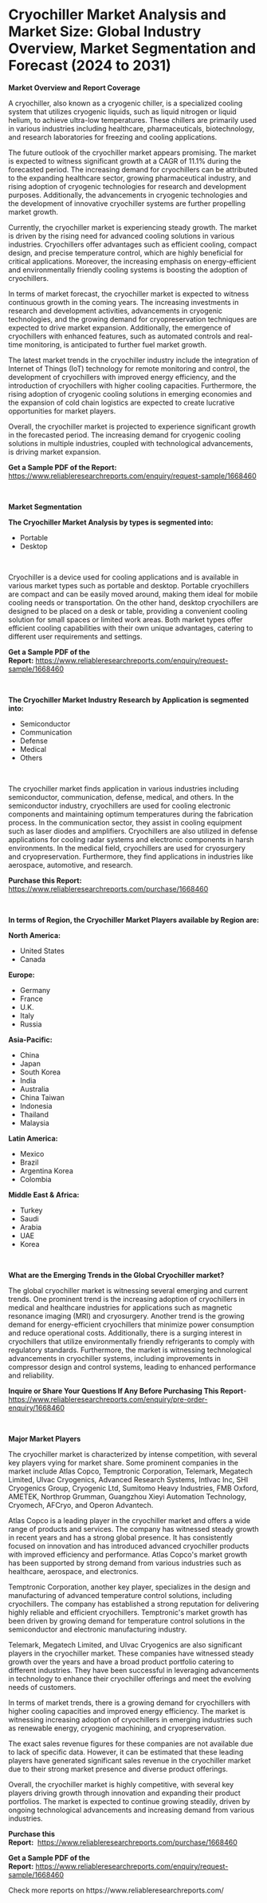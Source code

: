 <p><h1>Cryochiller Market Analysis and Market Size: Global Industry Overview, Market Segmentation and Forecast (2024 to 2031)</h1></p><p><strong>Market Overview and Report Coverage</strong></p>
<p><p>A cryochiller, also known as a cryogenic chiller, is a specialized cooling system that utilizes cryogenic liquids, such as liquid nitrogen or liquid helium, to achieve ultra-low temperatures. These chillers are primarily used in various industries including healthcare, pharmaceuticals, biotechnology, and research laboratories for freezing and cooling applications.</p><p>The future outlook of the cryochiller market appears promising. The market is expected to witness significant growth at a CAGR of 11.1% during the forecasted period. The increasing demand for cryochillers can be attributed to the expanding healthcare sector, growing pharmaceutical industry, and rising adoption of cryogenic technologies for research and development purposes. Additionally, the advancements in cryogenic technologies and the development of innovative cryochiller systems are further propelling market growth.</p><p>Currently, the cryochiller market is experiencing steady growth. The market is driven by the rising need for advanced cooling solutions in various industries. Cryochillers offer advantages such as efficient cooling, compact design, and precise temperature control, which are highly beneficial for critical applications. Moreover, the increasing emphasis on energy-efficient and environmentally friendly cooling systems is boosting the adoption of cryochillers.</p><p>In terms of market forecast, the cryochiller market is expected to witness continuous growth in the coming years. The increasing investments in research and development activities, advancements in cryogenic technologies, and the growing demand for cryopreservation techniques are expected to drive market expansion. Additionally, the emergence of cryochillers with enhanced features, such as automated controls and real-time monitoring, is anticipated to further fuel market growth.</p><p>The latest market trends in the cryochiller industry include the integration of Internet of Things (IoT) technology for remote monitoring and control, the development of cryochillers with improved energy efficiency, and the introduction of cryochillers with higher cooling capacities. Furthermore, the rising adoption of cryogenic cooling solutions in emerging economies and the expansion of cold chain logistics are expected to create lucrative opportunities for market players.</p><p>Overall, the cryochiller market is projected to experience significant growth in the forecasted period. The increasing demand for cryogenic cooling solutions in multiple industries, coupled with technological advancements, is driving market expansion.</p></p>
<p><strong>Get a Sample PDF of the Report:</strong> <a href="https://www.reliableresearchreports.com/enquiry/request-sample/1668460">https://www.reliableresearchreports.com/enquiry/request-sample/1668460</a></p>
<p>&nbsp;</p>
<p><strong>Market Segmentation</strong></p>
<p><strong>The Cryochiller Market Analysis by types is segmented into:</strong></p>
<p><ul><li>Portable</li><li>Desktop</li></ul></p>
<p>&nbsp;</p>
<p><p>Cryochiller is a device used for cooling applications and is available in various market types such as portable and desktop. Portable cryochillers are compact and can be easily moved around, making them ideal for mobile cooling needs or transportation. On the other hand, desktop cryochillers are designed to be placed on a desk or table, providing a convenient cooling solution for small spaces or limited work areas. Both market types offer efficient cooling capabilities with their own unique advantages, catering to different user requirements and settings.</p></p>
<p><strong>Get a Sample PDF of the Report:</strong>&nbsp;<a href="https://www.reliableresearchreports.com/enquiry/request-sample/1668460">https://www.reliableresearchreports.com/enquiry/request-sample/1668460</a></p>
<p>&nbsp;</p>
<p><strong>The Cryochiller Market Industry Research by Application is segmented into:</strong></p>
<p><ul><li>Semiconductor</li><li>Communication</li><li>Defense</li><li>Medical</li><li>Others</li></ul></p>
<p>&nbsp;</p>
<p><p>The cryochiller market finds application in various industries including semiconductor, communication, defense, medical, and others. In the semiconductor industry, cryochillers are used for cooling electronic components and maintaining optimum temperatures during the fabrication process. In the communication sector, they assist in cooling equipment such as laser diodes and amplifiers. Cryochillers are also utilized in defense applications for cooling radar systems and electronic components in harsh environments. In the medical field, cryochillers are used for cryosurgery and cryopreservation. Furthermore, they find applications in industries like aerospace, automotive, and research.</p></p>
<p><strong>Purchase this Report:</strong>&nbsp; <a href="https://www.reliableresearchreports.com/purchase/1668460">https://www.reliableresearchreports.com/purchase/1668460</a></p>
<p>&nbsp;</p>
<p><strong>In terms of Region, the Cryochiller Market Players available by Region are:</strong></p>
<p>
    <p> <strong> North America: </strong>
        <ul>
            <li>United States</li>
            <li>Canada</li>
        </ul>
        </p> 
    <p> <strong> Europe: </strong>
        <ul>
            <li>Germany</li>
            <li>France</li>
            <li>U.K.</li>
            <li>Italy</li>
            <li>Russia</li>
        </ul>
        </p> 
    <p> <strong> Asia-Pacific: </strong>
        <ul>
            <li>China</li>
            <li>Japan</li>
            <li>South Korea</li>
            <li>India</li>
            <li>Australia</li>
            <li>China Taiwan</li>
            <li>Indonesia</li>
            <li>Thailand</li>
            <li>Malaysia</li>
        </ul>
        </p> 
    <p> <strong> Latin America: </strong>
        <ul>
            <li>Mexico</li>
            <li>Brazil</li>
            <li>Argentina Korea</li>
            <li>Colombia</li>
        </ul>
        </p> 
    <p> <strong> Middle East & Africa: </strong>
        <ul>
            <li>Turkey</li>
            <li>Saudi</li>
            <li>Arabia</li>
            <li>UAE</li>
            <li>Korea</li>
        </ul>
    </p>
    </p>
<p>&nbsp;</p>
<p><strong>What are the Emerging Trends in the Global Cryochiller market?</strong></p>
<p><p>The global cryochiller market is witnessing several emerging and current trends. One prominent trend is the increasing adoption of cryochillers in medical and healthcare industries for applications such as magnetic resonance imaging (MRI) and cryosurgery. Another trend is the growing demand for energy-efficient cryochillers that minimize power consumption and reduce operational costs. Additionally, there is a surging interest in cryochillers that utilize environmentally friendly refrigerants to comply with regulatory standards. Furthermore, the market is witnessing technological advancements in cryochiller systems, including improvements in compressor design and control systems, leading to enhanced performance and reliability.</p></p>
<p><strong>Inquire or Share Your Questions If Any Before Purchasing This Report</strong>- <a href="https://www.reliableresearchreports.com/enquiry/pre-order-enquiry/1668460">https://www.reliableresearchreports.com/enquiry/pre-order-enquiry/1668460</a></p>
<p>&nbsp;</p>
<p><strong>Major Market Players</strong></p>
<p><p>The cryochiller market is characterized by intense competition, with several key players vying for market share. Some prominent companies in the market include Atlas Copco, Temptronic Corporation, Telemark, Megatech Limited, Ulvac Cryogenics, Advanced Research Systems, Intlvac Inc, SHI Cryogenics Group, Cryogenic Ltd, Sumitomo Heavy Industries, FMB Oxford, AMETEK, Northrop Grumman, Guangzhou Xieyi Automation Technology, Cryomech, AFCryo, and Operon Advantech.</p><p>Atlas Copco is a leading player in the cryochiller market and offers a wide range of products and services. The company has witnessed steady growth in recent years and has a strong global presence. It has consistently focused on innovation and has introduced advanced cryochiller products with improved efficiency and performance. Atlas Copco's market growth has been supported by strong demand from various industries such as healthcare, aerospace, and electronics.</p><p>Temptronic Corporation, another key player, specializes in the design and manufacturing of advanced temperature control solutions, including cryochillers. The company has established a strong reputation for delivering highly reliable and efficient cryochillers. Temptronic's market growth has been driven by growing demand for temperature control solutions in the semiconductor and electronic manufacturing industry.</p><p>Telemark, Megatech Limited, and Ulvac Cryogenics are also significant players in the cryochiller market. These companies have witnessed steady growth over the years and have a broad product portfolio catering to different industries. They have been successful in leveraging advancements in technology to enhance their cryochiller offerings and meet the evolving needs of customers.</p><p>In terms of market trends, there is a growing demand for cryochillers with higher cooling capacities and improved energy efficiency. The market is witnessing increasing adoption of cryochillers in emerging industries such as renewable energy, cryogenic machining, and cryopreservation.</p><p>The exact sales revenue figures for these companies are not available due to lack of specific data. However, it can be estimated that these leading players have generated significant sales revenue in the cryochiller market due to their strong market presence and diverse product offerings.</p><p>Overall, the cryochiller market is highly competitive, with several key players driving growth through innovation and expanding their product portfolios. The market is expected to continue growing steadily, driven by ongoing technological advancements and increasing demand from various industries.</p></p>
<p><strong>Purchase this Report:</strong>&nbsp;&nbsp;<a href="https://www.reliableresearchreports.com/purchase/1668460">https://www.reliableresearchreports.com/purchase/1668460</a></p>
<p></p>
<p><strong>Get a Sample PDF of the Report:</strong>&nbsp;<a href="https://www.reliableresearchreports.com/enquiry/request-sample/1668460">https://www.reliableresearchreports.com/enquiry/request-sample/1668460</a></p>
<p>Check more reports on https://www.reliableresearchreports.com/</p>